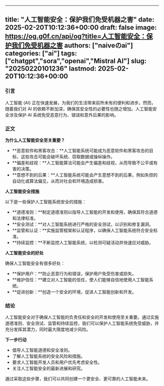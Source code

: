 
---
title: "人工智能安全：保护我们免受机器之害"
date: 2025-02-20T10:12:36+00:00
draft: false
image: https://og.g0f.cn/api/og?title=人工智能安全：保护我们免受机器之害
authors: ["naiveのai"]
categories: ["ai"]
tags: ["chatgpt","sora","openai","Mistral AI"]
slug: "20250220101236"
lastmod: 2025-02-20T10:12:36+00:00
---
### 引言

人工智能 (AI) 正在快速发展，为我们的生活带来前所未有的便利和进步。然而，随着我们对 AI 的依赖不断加深，确保其安全性的必要性也随之增加。人工智能安全涉及保护 AI 系统免受恶意行为、错误和意外后果的影响。

### 正文

**为什么人工智能安全至关重要？**

* **恶意软件和黑客攻击：**人工智能系统可能成为恶意软件和黑客攻击的目标，这些攻击可能会破坏系统、窃取数据或操纵操作。
* **偏差和歧视：**人工智能算法可能会产生偏差和歧视，从而导致不公平或有害的决策。
* **意想不到的后果：**人工智能系统可能会产生意想不到的后果，例如失控的自动化或算法偏见，从而对社会和环境造成损害。

**人工智能安全措施**

以下是一些保护人工智能系统安全的措施：

* **道德准则：**制定道德准则以指导人工智能的开发和使用，确保其符合道德和法律标准。
* **安全测试：**对人工智能系统进行严格的安全测试，以识别和修复漏洞。
* **监管和认证：**实施监管框架和认证程序，以确保人工智能系统符合安全标准。
* **持续监控：**不断监控人工智能系统，以检测可疑活动并快速应对威胁。

**人工智能安全的好处**

确保人工智能安全有很多好处：

* **保护用户：**防止恶意行为和错误，保护用户免受伤害或损失。
* **维护信任：**建立对人工智能的信任，使人们能够自信地使用人工智能系统。
* **促进创新：**创造一个安全的环境，促进人工智能创新和开发。

### 结论

人工智能安全对于确保人工智能的负责任和安全的开发和使用至关重要。通过实施道德准则、安全测试、监管和持续监控，我们可以保护人工智能系统免受威胁，并充分发挥其潜力，同时最大限度地减少风险。

**下一步行动**

* 倡导人工智能道德和安全准则。
* 了解人工智能系统的安全风险和措施。
* 要求人工智能开发人员和用户优先考虑安全性。
* 关注人工智能安全的最新进展和研究。

通过采取这些步骤，我们可以共同创建一个更安全、更可靠的人工智能未来。